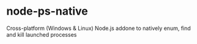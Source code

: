 # node-ps-native
Cross-platform (Windows &amp; Linux) Node.js addone to natively enum, find and kill launched processes
